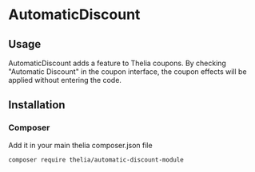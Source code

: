# AutomaticDiscount

## Usage
AutomaticDiscount adds a feature to Thelia coupons. By checking "Automatic Discount" in the coupon interface, 
the coupon effects will be applied without entering the code.

## Installation
### Composer

Add it in your main thelia composer.json file

```
composer require thelia/automatic-discount-module
```